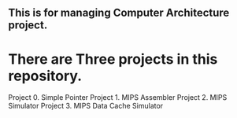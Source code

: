 ## This is for managing Computer Architecture project.
# There are Three projects in this repository.

Project 0. Simple Pointer
Project 1. MIPS Assembler
Project 2. MIPS Simulator
Project 3. MIPS Data Cache Simulator

